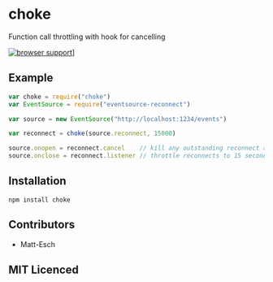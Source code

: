 # choke

<!-- [![browser support][5]][6] -->

<!-- [![build status][1]][2] [![NPM version][7]][8] [![dependency status][3]][4] -->

Function call throttling with hook for cancelling

[![browser support](https://ci.testling.com/USER/PROJECT.png)](https://ci.testling.com/USER/PROJECT)]

## Example

```js
var choke = require("choke")
var EventSource = require("eventsource-reconnect")

var source = new EventSource("http://localhost:1234/events")

var reconnect = choke(source.reconnect, 15000)

source.onopen = reconnect.cancel    // kill any outstanding reconnect attempts
source.onclose = reconnect.listener // throttle reconnects to 15 seconds
```

## Installation

`npm install choke`

## Contributors

 - Matt-Esch

## MIT Licenced

  [1]: https://secure.travis-ci.org/Matt-Esch/choke.png
  [2]: https://travis-ci.org/Matt-Esch/choke
  [3]: https://david-dm.org/Matt-Esch/choke.png
  [4]: https://david-dm.org/Matt-Esch/choke
  [5]: https://ci.testling.com/Matt-Esch/choke.png
  [6]: https://ci.testling.com/Matt-Esch/choke
  [7]: https://badge.fury.io/js/choke.png
  [8]: https://badge.fury.io/js/choke
